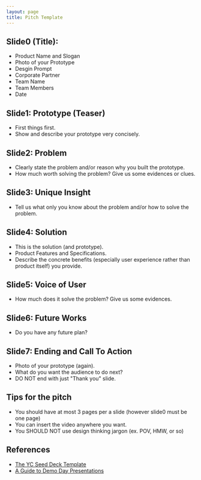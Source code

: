 ```yaml
---
layout: page
title: Pitch Template
---
```


## Slide0 (Title):
- Product Name and Slogan
- Photo of your Prototype
- Desgin Prompt
- Corporate Partner
- Team Name
- Team Members
- Date

## Slide1: Prototype (Teaser)
- First things first.
- Show and describe your prototype very concisely.

## Slide2: Problem
- Clearly state the problem and/or reason why you built the prototype.
- How much worth solving the problem? Give us some evidences or clues.

## Slide3: Unique Insight
- Tell us what only you know about the problem and/or how to solve the problem.

## Slide4: Solution
- This is the solution (and prototype).
- Product Features and Specifications.
- Describe the concrete benefits (especially user experience rather than product itself) you provide.

## Slide5: Voice of User
- How much does it solve the problem? Give us some evidences.

## Slide6: Future Works
- Do you have any future plan?

## Slide7: Ending and Call To Action
- Photo of your prototype (again).
- What do you want the audience to do next?
- DO NOT end with just "Thank you" slide.

## Tips for the pitch
- You should have at most 3 pages per a slide (however slide0 must be one page)
- You can insert the video anywhere you want.
- You SHOULD NOT use design thinking jargon (ex. POV, HMW, or so)

## References
- [The YC Seed Deck Template](https://blog.ycombinator.com/intro-to-the-yc-seed-deck/)
- [A Guide to Demo Day Presentations](https://blog.ycombinator.com/guide-to-demo-day-pitches/)
